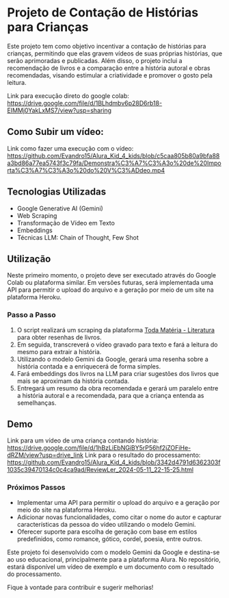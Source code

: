 # Projeto de Contação de Histórias para Crianças

Este projeto tem como objetivo incentivar a contação de histórias para crianças, permitindo que elas gravem vídeos de suas próprias histórias, que serão aprimoradas e publicadas. Além disso, o projeto inclui a recomendação de livros e a comparação entre a história autoral e obras recomendadas, visando estimular a criatividade e promover o gosto pela leitura.

Link para execução direto do google colab: https://drive.google.com/file/d/1BLhdmbv6p28D6rb18-EIMMj0YakLxMS7/view?usp=sharing
## Como Subir um vídeo: 
Link como fazer uma execução com o vídeo: https://github.com/Evandro15/Alura_Kid_4_kids/blob/c5caa805b80a9bfa88a3bd86a77ea5743f3c79fa/Demonstra%C3%A7%C3%A3o%20de%20Importa%C3%A7%C3%A3o%20do%20V%C3%ADdeo.mp4

## Tecnologias Utilizadas
- Google Generative AI (Gemini)
- Web Scraping
- Transformação de Vídeo em Texto
- Embeddings
- Técnicas LLM: Chain of Thought, Few Shot

## Utilização
Neste primeiro momento, o projeto deve ser executado através do Google Colab ou plataforma similar. Em versões futuras, será implementada uma API para permitir o upload do arquivo e a geração por meio de um site na plataforma Heroku.

### Passo a Passo
1. O script realizará um scraping da plataforma [Toda Matéria - Literatura](https://www.todamateria.com.br/literatura/resumos-de-livros/) para obter resenhas de livros.
2. Em seguida, transcreverá o vídeo gravado para texto e fará a leitura do mesmo para extrair a história.
3. Utilizando o modelo Gemini da Google, gerará uma resenha sobre a história contada e a enriquecerá de forma simples.
4. Fará embeddings dos livros na LLM para criar sugestões dos livros que mais se aproximam da história contada.
5. Entregará um resumo da obra recomendada e gerará um paralelo entre a história autoral e a recomendada, para que a criança entenda as semelhanças.

## Demo
Link para um vídeo de uma criança contando história: https://drive.google.com/file/d/1hBzLiEbNGiBY5rP56hf2jZOFiHe-dRZM/view?usp=drive_link
Link para o resultado do processamento: https://github.com/Evandro15/Alura_Kid_4_kids/blob/3342d4791d6362303f1035c39470134c0c4ca9ad/ReviewLer_2024-05-11_22-15-25.html

### Próximos Passos
- Implementar uma API para permitir o upload do arquivo e a geração por meio do site na plataforma Heroku.
- Adicionar novas funcionalidades, como citar o nome do autor e capturar características da pessoa do vídeo utilizando o modelo Gemini.
- Oferecer suporte para escolha de geração com base em estilos predefinidos, como romance, gótico, cordel, poesia, entre outros.

Este projeto foi desenvolvido com o modelo Gemini da Google e destina-se ao uso educacional, principalmente para a plataforma Alura. No repositório, estará disponível um vídeo de exemplo e um documento com o resultado do processamento.

Fique à vontade para contribuir e sugerir melhorias!
